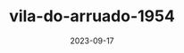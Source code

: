 ---
layout: note-image
parent: ..
title: vila-do-arruado-1954
date: 2023-09-17
metatitle: Vila do Arruado
categories: imagem, vila do arruado, ufpe
description: Vila do Arruado
year: 1954
cover-image: https://www.historiadorecife.com/images/cover.jpg
---